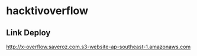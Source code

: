 # hacktivoverflow

## Link Deploy 
http://x-overflow.saveroz.com.s3-website-ap-southeast-1.amazonaws.com
